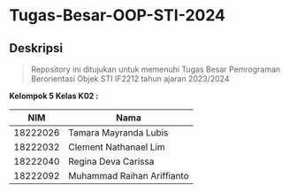 # Tugas-Besar-OOP-STI-2024

## Deskripsi

> Repository ini ditujukan untuk memenuhi Tugas Besar Pemrograman Berorientasi Objek STI IF2212 tahun ajaran 2023/2024

**Kelompok 5 Kelas K02 :**

| NIM          | Nama                           |
| ---          | ---                            |
| 18222026     | Tamara Mayranda Lubis          |
| 18222032     | Clement Nathanael Lim          |
| 18222040     | Regina Deva Carissa            |
| 18222092     | Muhammad Raihan Ariffianto     |
